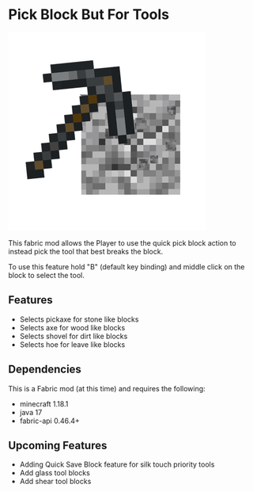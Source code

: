 # Pick Block But For Tools

<img src="src/main/resources/assets/quickpicktool/icon.png"  width="400" />

This fabric mod allows the Player to use the quick pick block action to instead pick the tool that best breaks the block.  

To use this feature hold "B" (default key binding) and middle click on the block to select the tool.

## Features
- Selects pickaxe for stone like blocks
- Selects axe for wood like blocks
- Selects shovel for dirt like blocks
- Selects hoe for leave like blocks

## Dependencies
This is a Fabric mod (at this time) and requires the following:
- minecraft 1.18.1
- java 17
- fabric-api 0.46.4+

## Upcoming Features
- Adding Quick Save Block feature for silk touch priority tools
- Add glass tool blocks
- Add shear tool blocks
